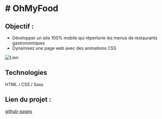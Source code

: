 # # OhMyFood

## Objectif :

- Développer un site 100% mobile qui répertorie les menus de restaurants gastronomiques
- Dynamisez une page web avec des animations CSS


![Lien](https://user.oc-static.com/upload/2020/08/24/15982605908418_Maquettes%20Ohmyfood.jpg)


## Technologies

HTML / CSS / Sass


## Lien du projet : 

[github-pages](https://florysiaksimon.github.io/FlorysiakSimon_3_14122020/)
